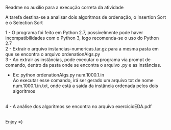 Readme no auxílio para a execução correta da atividade

A tarefa destina-se a analisar dois algoritmos de ordenação, o Insertion Sort e o Selection Sort

1 - O programa foi feito em Python 2.7, possívelmente pode haver incompatibilidades com o Python 3, logo recomenda-se o uso do Python 2.7<br>
2 - Extrair o arquivo instancias-numericas.tar.gz para a mesma pasta em que se encontra o arquivo ordenationAlgs.py<br>
3 - Ao extrair as instâncias, pode executar o programa via prompt de comando, dentro da pasta onde se encontra o arquivo .py e as instâncias.
  - Ex: python ordenationAlgs.py num.1000.1.in<br>
  Ao executar esse comando, irá ser gerado um arquivo txt de nome num.1000.1.in.txt, onde está a saída da instância ordenada pelos dois algoritmos
<br>
4 - A análise dos algoritmos se encontra no arquivo exercicioEDA.pdf<br><br>

Enjoy =)
